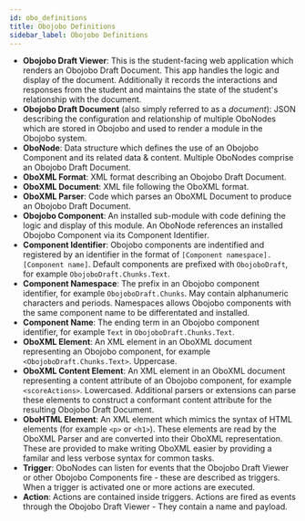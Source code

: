 ```yaml
---
id: obo_definitions
title: Obojobo Definitions
sidebar_label: Obojobo Definitions
---
```


* **Obojobo Draft Viewer**: This is the student-facing web application which renders an Obojobo Draft Document. This app handles the logic and display of the document. Additionally it records the interactions and responses from the student and maintains the state of the student's relationship with the document.
* **Obojobo Draft Document** (also simply referred to as a _document_): JSON describing the configuration and relationship of multiple OboNodes which are stored in Obojobo and used to render a module in the Obojobo system.
* **OboNode**: Data structure which defines the use of an Obojobo Component and its related data & content. Multiple OboNodes comprise an Obojobo Draft Document.
* **OboXML Format**: XML format describing an Obojobo Draft Document.
* **OboXML Document**: XML file following the OboXML format.
* **OboXML Parser**: Code which parses an OboXML Document to produce an Obojobo Draft Document.
* **Obojobo Component**: An installed sub-module with code defining the logic and display of this module. An OboNode references an installed Obojobo Component via its Component Identifier.
* **Component Identifier**: Obojobo components are indentified and registered by an identifier in the format of `[Component namespace].[Component name]`. Default components are prefixed with `ObojoboDraft`, for example `ObojoboDraft.Chunks.Text`.
* **Component Namespace**: The prefix in an Obojobo component identifier, for example `ObojoboDraft.Chunks`. May contain alphanumeric characters and periods. Namespaces allows Obojobo components with the same component name to be differentated and installed.
* **Component Name**: The ending term in an Obojobo component identifier, for example `Text` in `ObojoboDraft.Chunks.Text`.
* **OboXML Element**: An XML element in an OboXML document representing an Obojobo component, for example `<ObojoboDraft.Chunks.Text>`. Uppercase.
* **OboXML Content Element**: An XML element in an OboXML document representing a content attribute of an Obojobo component, for example `<scoreActions>`. Lowercased. Additional parsers or extensions can parse these elements to construct a conformant content attribute for the resulting Obojobo Draft Document.
* **OboHTML Element**: An XML element which mimics the syntax of HTML elements (for example `<p>` or `<h1>`). These elements are read by the OboXML Parser and are converted into their OboXML representation. These are provided to make writing OboXML easier by providing a familar and less verbose syntax for common tasks.
* **Trigger**: OboNodes can listen for events that the Obojobo Draft Viewer or other Obojobo Components fire - these are described as triggers. When a trigger is activated one or more actions are executed.
* **Action**: Actions are contained inside triggers. Actions are fired as events through the Obojobo Draft Viewer - They contain a name and payload.
